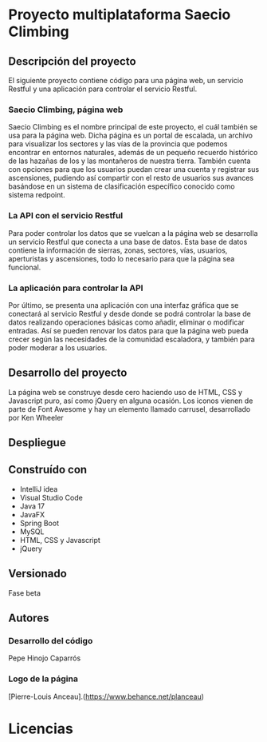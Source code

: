 # Proyecto multiplataforma Saecio Climbing

## Descripción del proyecto
El siguiente proyecto contiene código para una página web, un servicio Restful y una aplicación para controlar el servicio Restful.

### Saecio Climbing, página web
Saecio Climbing es el nombre principal de este proyecto, el cuál también se usa para la página web. Dicha página es un portal de escalada, un archivo para visualizar los sectores y las vías de la provincia que podemos encontrar en entornos naturales, además de un pequeño recuerdo histórico de las hazañas de los y las montañeros de nuestra tierra. También cuenta con opciones para que los usuarios puedan crear una cuenta y registrar sus ascensiones, pudiendo así compartir con el resto de usuarios sus avances basándose en un sistema de clasificación específico conocido como sistema redpoint.

### La API con el servicio Restful
Para poder controlar los datos que se vuelcan a la página web se desarrolla un servicio Restful que conecta a una base de datos. Esta base de datos contiene la información de sierras, zonas, sectores, vías, usuarios, aperturistas y ascensiones, todo lo necesario para que la página sea funcional.

### La aplicación para controlar la API
Por último, se presenta una aplicación con una interfaz gráfica que se conectará al servicio Restful y desde donde se podrá controlar la base de datos realizando operaciones básicas como añadir, eliminar o modificar entradas. Así se pueden renovar los datos para que la página web pueda crecer según las necesidades de la comunidad escaladora, y también para poder moderar a los usuarios.

## Desarrollo del proyecto
La página web se construye desde cero haciendo uso de HTML, CSS y Javascript puro, así como jQuery en alguna ocasión. Los iconos vienen de parte de Font Awesome y hay un elemento llamado carrusel, desarrollado por Ken Wheeler

## Despliegue

## Construído con
- IntelliJ idea
- Visual Studio Code
- Java 17
- JavaFX
- Spring Boot
- MySQL
- HTML, CSS y Javascript
- jQuery

## Versionado
Fase beta

## Autores
### Desarrollo del código
Pepe Hinojo Caparrós

### Logo de la página
[Pierre-Louis Anceau].(https://www.behance.net/planceau)

# Licencias

